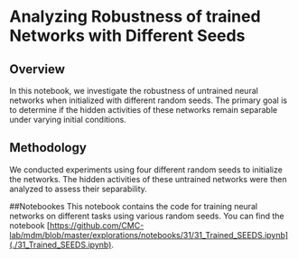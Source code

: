 # Analyzing Robustness of trained Networks with Different Seeds

## Overview
In this notebook, we investigate the robustness of untrained neural networks when initialized with different random seeds. 
The primary goal is to determine if the hidden activities of these networks remain separable under varying initial conditions.

## Methodology
We conducted experiments using four different random seeds to initialize the networks. The hidden activities of these untrained networks were then analyzed to assess their separability.

##Notebookes
This notebook contains the code for training neural networks on different tasks using various random seeds. 
You can find the notebook [https://github.com/CMC-lab/mdm/blob/master/explorations/notebooks/31/31_Trained_SEEDS.ipynb](./31_Trained_SEEDS.ipynb).
